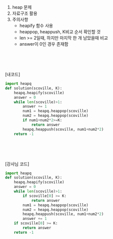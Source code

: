 1. heap 문제
2. 자료구조 활용
3. 주의사항
   - heapify 함수 사용
   - heappop, heappush, K비교 순서 확인할 것
   - len >= 2일때, 하지만 마지막 한 개 남았을때 비교
   - answer이 0인 경우 존재함

<br>
<br>
<br>

[내코드]
```py
import heapq
def solution(scoville, K):
    heapq.heapify(scoville)
    answer = 0
    while len(scoville)>1:
        answer += 1
        num1 = heapq.heappop(scoville)
        num2 = heapq.heappop(scoville)
        if num1+num2*2>=K:
            return answer
        heapq.heappush(scoville, num1+num2*2)
    return -1
```

<br>
<br>
<br>

[강사님 코드]
```py
import heapq
def solution(scoville, K):
    heapq.heapify(scoville)
    answer = 0
    while len(scoville)>1:
        if scoville[0] >= K:
            return answer
        num1 = heapq.heappop(scoville)
        num2 = heapq.heappop(scoville)
        heapq.heappush(scoville, num1+num2*2)
        answer += 1
    if scoville[0] >= K:
        return answer
    return -1
```
